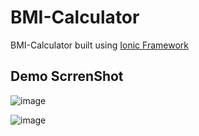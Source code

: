 # BMI-Calculator
BMI-Calculator built using [Ionic Framework](https://ionicframework.com/)

## Demo ScrrenShot

![image](https://github.com/C0dewithLokesh/BMI-Calculator/assets/77185999/47910eb4-2e09-4960-8940-570b64bf2247)

![image](https://github.com/C0dewithLokesh/BMI-Calculator/assets/77185999/c32ab146-9b83-4341-a902-094560840275)
